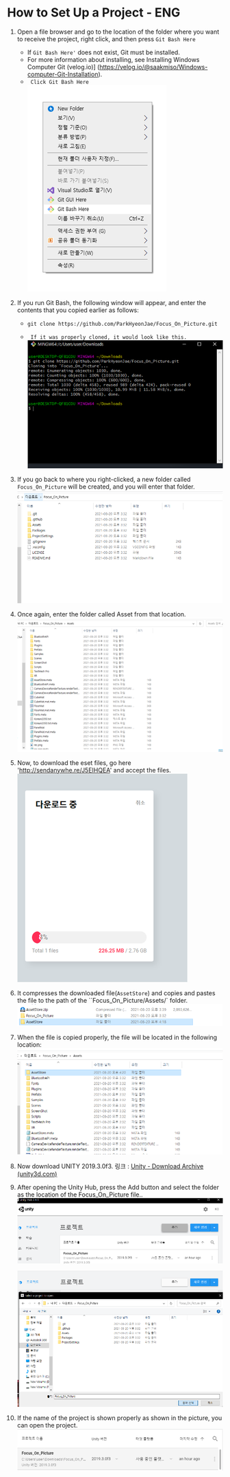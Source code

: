 # How to Set Up a Project - ENG

1. Open a file browser and go to the location of the folder where you want to receive the project, right click, and then press ``Git Bash Here``

   - If ``Git Bash Here'`` does not exist, Git must be installed.
   - For more information about installing, see Installing Windows Computer Git (velog.io)] (https://velog.io/@saakmiso/Windows-computer-Git-Installation).
   - `` Click Git Bash Here``
     <img src="https://raw.githubusercontent.com/ParkHyeonJae/Focus_On_Picture/main/images/image-20210820152643678.png" alt="image-20210820152643678"/>

2. If you run Git Bash, the following window will appear, and enter the contents that you copied earlier as follows:

   - ```
     git clone https://github.com/ParkHyeonJae/Focus_On_Picture.git
     ```

   - `` If it was properly cloned, it would look like this.``
     ![image-20210820153305308](https://raw.githubusercontent.com/ParkHyeonJae/Focus_On_Picture/main/images/image-20210820153305308.png)

3. If you go back to where you right-clicked, a new folder called ``Focus_On_Picture`` will be created, and you will enter that folder.
   ![image-20210820153547422](https://raw.githubusercontent.com/ParkHyeonJae/Focus_On_Picture/main/images/image-20210820153547422.png)

4. Once again, enter the folder called Asset from that location.
   ![image-20210820153641576](https://raw.githubusercontent.com/ParkHyeonJae/Focus_On_Picture/main/images/image-20210820153641576.png)

5. Now, to download the eset files, go here 'http://sendanywhe.re/J5EIHQEA' and accept the files.
   ![image-20210820153838876](https://raw.githubusercontent.com/ParkHyeonJae/Focus_On_Picture/main/images/image-20210820153838876.png)

6. It compresses the downloaded file(``AssetStore``) and copies and pastes the file to the path of the ``Focus_On_Picture/Assets/` folder.
   ![image-20210820161947087](https://raw.githubusercontent.com/ParkHyeonJae/Focus_On_Picture/main/images/image-20210820161947087.png)

7. When the file is copied properly, the file will be located in the following location:
   ![image-20210820162212047](https://raw.githubusercontent.com/ParkHyeonJae/Focus_On_Picture/main/images/image-20210820162212047.png)

   

8. Now download UNITY 2019.3.0f3.
   링크 : [Unity - Download Archive (unity3d.com)](https://unity3d.com/get-unity/download/archive)

9. After opening the Unity Hub, press the Add button and select the folder as the location of the Focus_On_Picture file..
   ![image-20210820162810424](https://raw.githubusercontent.com/ParkHyeonJae/Focus_On_Picture/main/images/image-20210820162810424.png)


   ![image-20210820162923354](https://raw.githubusercontent.com/ParkHyeonJae/Focus_On_Picture/main/images/image-20210820162923354.png)

10. If the name of the project is shown properly as shown in the picture, you can open the project.
    ![image-20210820163037272](https://raw.githubusercontent.com/ParkHyeonJae/Focus_On_Picture/main/images/image-20210820163037272.png)



